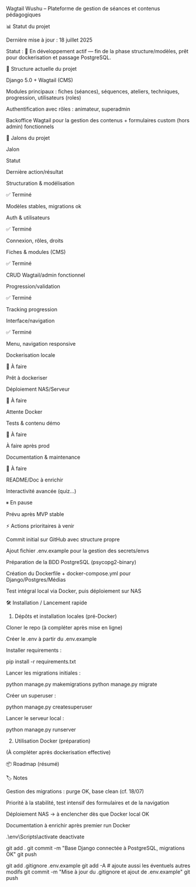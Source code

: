 Wagtail Wushu – Plateforme de gestion de séances et contenus pédagogiques

📊 Statut du projet

Dernière mise à jour : 18 juillet 2025

Statut : 💪 En développement actif — fin de la phase structure/modèles, prêt pour dockerisation et passage PostgreSQL.

📁 Structure actuelle du projet

Django 5.0 + Wagtail (CMS)

Modules principaux : fiches (séances), séquences, ateliers, techniques, progression, utilisateurs (roles)

Authentification avec rôles : animateur, superadmin

Backoffice Wagtail pour la gestion des contenus + formulaires custom (hors admin) fonctionnels

📝 Jalons du projet

Jalon

Statut

Dernière action/résultat

Structuration & modélisation

✅ Terminé

Modèles stables, migrations ok

Auth & utilisateurs

✅ Terminé

Connexion, rôles, droits

Fiches & modules (CMS)

✅ Terminé

CRUD Wagtail/admin fonctionnel

Progression/validation

✅ Terminé

Tracking progression

Interface/navigation

✅ Terminé

Menu, navigation responsive

Dockerisation locale

🚧 À faire

Prêt à dockeriser

Déploiement NAS/Serveur

🚧 À faire

Attente Docker

Tests & contenu démo

🚧 À faire

À faire après prod

Documentation & maintenance

🚧 À faire

README/Doc à enrichir

Interactivité avancée (quiz...)

⏸ En pause

Prévu après MVP stable

⚡ Actions prioritaires à venir

Commit initial sur GitHub avec structure propre

Ajout fichier .env.example pour la gestion des secrets/envs

Préparation de la BDD PostgreSQL (psycopg2-binary)

Création du Dockerfile + docker-compose.yml pour Django/Postgres/Médias

Test intégral local via Docker, puis déploiement sur NAS

🛠️ Installation / Lancement rapide

1. Dépôts et installation locales (pré-Docker)

Cloner le repo (à compléter après mise en ligne)

Créer le .env à partir du .env.example

Installer requirements :

pip install -r requirements.txt

Lancer les migrations initiales :

python manage.py makemigrations
python manage.py migrate

Créer un superuser :

python manage.py createsuperuser

Lancer le serveur local :

python manage.py runserver

2. Utilisation Docker (préparation)

(À compléter après dockerisation effective)

📦 Roadmap (résumé)



🏷️ Notes

Gestion des migrations : purge OK, base clean (cf. 18/07)

Priorité à la stabilité, test intensif des formulaires et de la navigation

Déploiement NAS → à enclencher dès que Docker local OK

Documentation à enrichir après premier run Docker

.\env\Scripts\activate
deactivate


git add .
git commit -m "Base Django connectée à PostgreSQL, migrations OK"
git push

git add .gitignore .env.example
git add -A    # ajoute aussi les éventuels autres modifs
git commit -m "Mise à jour du .gitignore et ajout de .env.example"
git push

